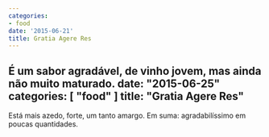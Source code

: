 ```yaml
---
categories:
- food
date: '2015-06-21'
title: Gratia Agere Res
---
```


É um sabor agradável, de vinho jovem, mas ainda não muito maturado.
date: "2015-06-25"
categories: [ "food" ]
title: "Gratia Agere Res"
---
Está mais azedo, forte, um tanto amargo. Em suma: agradabilíssimo em poucas quantidades.